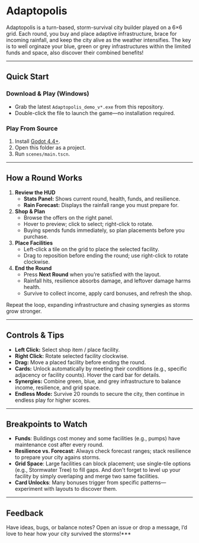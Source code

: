 # Adaptopolis

Adaptopolis is a turn-based, storm-survival city builder played on a 6×6 grid. Each round, you buy and place adaptive infrastructure, brace for incoming rainfall, and keep the city alive as the weather intensifies. The key is to well orginaze your blue, green or grey infrastructures within the limited funds and space, also discover their combined benefits!

---

## Quick Start

### Download & Play (Windows)
- Grab the latest `Adaptopolis_demo_v*.exe` from this repository.  
- Double-click the file to launch the game—no installation required.

### Play From Source
1. Install [Godot 4.4+](https://godotengine.org/).
2. Open this folder as a project.
3. Run `scenes/main.tscn`.

---

## How a Round Works
1. **Review the HUD**
   - **Stats Panel:** Shows current round, health, funds, and resilience.
   - **Rain Forecast:** Displays the rainfall range you must prepare for.
2. **Shop & Plan**
   - Browse the offers on the right panel.
   - Hover to preview; click to select; right-click to rotate.
   - Buying spends funds immediately, so plan placements before you purchase.
3. **Place Facilities**
   - Left-click a tile on the grid to place the selected facility.
   - Drag to reposition before ending the round; use right-click to rotate clockwise.
4. **End the Round**
   - Press **Next Round** when you’re satisfied with the layout.
   - Rainfall hits, resilience absorbs damage, and leftover damage harms health.
   - Survive to collect income, apply card bonuses, and refresh the shop.

Repeat the loop, expanding infrastructure and chasing synergies as storms grow stronger.

---

## Controls & Tips
- **Left Click:** Select shop item / place facility.
- **Right Click:** Rotate selected facility clockwise.
- **Drag:** Move a placed facility before ending the round.
- **Cards:** Unlock automatically by meeting their conditions (e.g., specific adjacency or facility counts). Hover the card bar for details.
- **Synergies:** Combine green, blue, and grey infrastructure to balance income, resilience, and grid space.
- **Endless Mode:** Survive 20 rounds to secure the city, then continue in endless play for higher scores.

---

## Breakpoints to Watch
- **Funds**: Buildings cost money and some facilities (e.g., pumps) have maintenance cost after every round.
- **Resilience vs. Forecast**: Always check forecast ranges; stack resilience to prepare your city  agains storms.
- **Grid Space**: Large facilities can block placement; use single-tile options (e.g., Stormwater Tree) to fill gaps. And don't forget to level up your facility by simply overlaping and merge two same facilities.
- **Card Unlocks**: Many bonuses trigger from specific patterns—experiment with layouts to discover them.

---

## Feedback
Have ideas, bugs, or balance notes? Open an issue or drop a message, I’d love to hear how your city survived the storms!***
